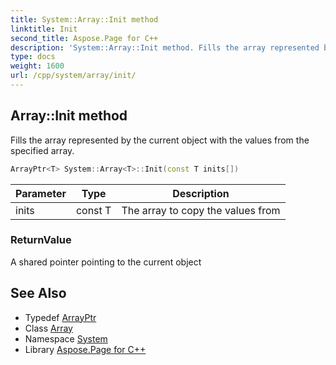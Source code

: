 ```yaml
---
title: System::Array::Init method
linktitle: Init
second_title: Aspose.Page for C++
description: 'System::Array::Init method. Fills the array represented by the current object with the values from the specified array in C++.'
type: docs
weight: 1600
url: /cpp/system/array/init/
---
```

## Array::Init method


Fills the array represented by the current object with the values from the specified array.

```cpp
ArrayPtr<T> System::Array<T>::Init(const T inits[])
```


| Parameter | Type | Description |
| --- | --- | --- |
| inits | const T | The array to copy the values from |

### ReturnValue

A shared pointer pointing to the current object

## See Also

* Typedef [ArrayPtr](../../arrayptr/)
* Class [Array](../)
* Namespace [System](../../)
* Library [Aspose.Page for C++](../../../)
